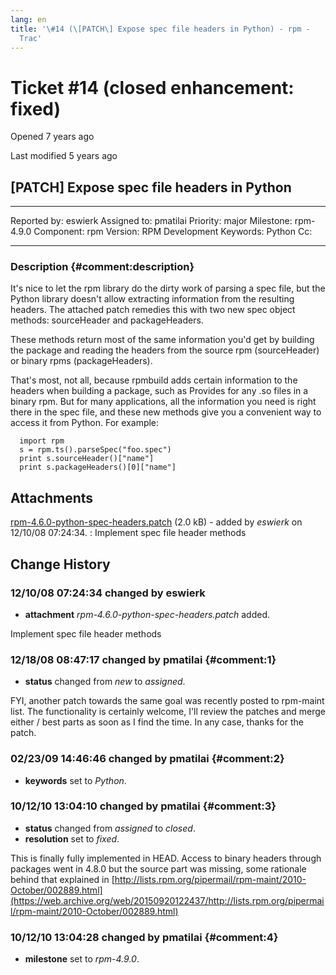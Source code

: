```yaml
---
lang: en
title: '\#14 (\[PATCH\] Expose spec file headers in Python) - rpm -
  Trac'
---
```


Ticket \#14 (closed enhancement: fixed)
=======================================

Opened 7 years ago

Last modified 5 years ago

\[PATCH\] Expose spec file headers in Python
--------------------------------------------

  -------------- --------- -------------- -----------------
  Reported by:   eswierk   Assigned to:   pmatilai
  Priority:      major     Milestone:     rpm-4.9.0
  Component:     rpm       Version:       RPM Development
  Keywords:      Python    Cc:            
                                          
  -------------- --------- -------------- -----------------

### Description {#comment:description}

It\'s nice to let the rpm library do the dirty work of parsing a spec
file, but the Python library doesn\'t allow extracting information from
the resulting headers. The attached patch remedies this with two new
spec object methods: sourceHeader and packageHeaders.

These methods return most of the same information you\'d get by building
the package and reading the headers from the source rpm (sourceHeader)
or binary rpms (packageHeaders).

That\'s most, not all, because rpmbuild adds certain information to the
headers when building a package, such as Provides for any .so files in a
binary rpm. But for many applications, all the information you need is
right there in the spec file, and these new methods give you a
convenient way to access it from Python. For example:

      import rpm
      s = rpm.ts().parseSpec("foo.spec")
      print s.sourceHeader()["name"]
      print s.packageHeaders()[0]["name"]

Attachments
-----------

[rpm-4.6.0-python-spec-headers.patch](/attachment/ticket/14/rpm-4.6.0-python-spec-headers.patch "View attachment") (2.0 kB) - added by *eswierk* on 12/10/08 07:24:34.
:   Implement spec file header methods

Change History
--------------

### 12/10/08 07:24:34 changed by eswierk

-   **attachment** *rpm-4.6.0-python-spec-headers.patch* added.

Implement spec file header methods

### 12/18/08 08:47:17 changed by pmatilai {#comment:1}

-   **status** changed from *new* to *assigned*.

FYI, another patch towards the same goal was recently posted to
rpm-maint list. The functionality is certainly welcome, I\'ll review the
patches and merge either / best parts as soon as I find the time. In any
case, thanks for the patch.

### 02/23/09 14:46:46 changed by pmatilai {#comment:2}

-   **keywords** set to *Python*.

### 10/12/10 13:04:10 changed by pmatilai {#comment:3}

-   **status** changed from *assigned* to *closed*.
-   **resolution** set to *fixed*.

This is finally fully implemented in HEAD. Access to binary headers
through packages went in 4.8.0 but the source part was missing, some
rationale behind that explained in
[http://lists.rpm.org/pipermail/rpm-maint/2010-October/002889.html](https://web.archive.org/web/20150920122437/http://lists.rpm.org/pipermail/rpm-maint/2010-October/002889.html)

### 10/12/10 13:04:28 changed by pmatilai {#comment:4}

-   **milestone** set to *rpm-4.9.0*.
